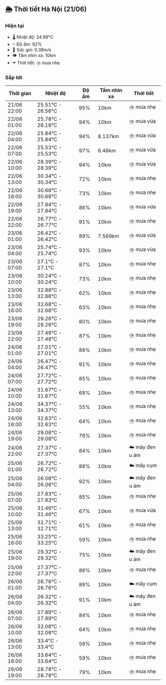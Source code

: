 ## 🌦️ Thời tiết Hà Nội (21/06)

### Hiện tại

- 🌡️ Nhiệt độ: 24.99℃
- 💦 Độ ẩm: 92%
- 💨 Sức gió: 0.38m/s
- 👁️ Tầm nhìn xa: 10km
- ☂️ Thời tiết: ⛈️ mưa nhẹ

### Sắp tới

| Thời gian | Nhiệt độ | Độ ẩm | Tầm nhìn xa | Thời tiết |
| --- | --- | --- | --- | --- |
| 21/06 22:00 | 25.51℃ - 26.56℃ | 95% | 10km | ⛈️ mưa nhẹ |
| 22/06 01:00 | 25.78℃ - 26.18℃ | 94% | 10km | ⛈️ mưa vừa |
| 22/06 04:00 | 25.84℃ - 25.84℃ | 94% | 8.137km | ⛈️ mưa vừa |
| 22/06 07:00 | 25.53℃ - 25.53℃ | 97% | 6.48km | ⛈️ mưa vừa |
| 22/06 10:00 | 28.39℃ - 28.39℃ | 94% | 10km | ⛈️ mưa vừa |
| 22/06 13:00 | 30.34℃ - 30.34℃ | 72% | 10km | ⛈️ mưa nhẹ |
| 22/06 16:00 | 30.68℃ - 30.68℃ | 73% | 10km | ⛈️ mưa nhẹ |
| 22/06 19:00 | 27.84℃ - 27.84℃ | 86% | 10km | ⛈️ mưa vừa |
| 22/06 22:00 | 26.77℃ - 26.77℃ | 91% | 10km | ⛈️ mưa nhẹ |
| 23/06 01:00 | 26.42℃ - 26.42℃ | 89% | 7.569km | ⛈️ mưa vừa |
| 23/06 04:00 | 25.74℃ - 25.74℃ | 93% | 10km | ⛈️ mưa vừa |
| 23/06 07:00 | 27.1℃ - 27.1℃ | 87% | 10km | ⛈️ mưa nhẹ |
| 23/06 10:00 | 30.24℃ - 30.24℃ | 73% | 10km | ⛈️ mưa nhẹ |
| 23/06 13:00 | 32.88℃ - 32.88℃ | 62% | 10km | ⛈️ mưa nhẹ |
| 23/06 16:00 | 32.68℃ - 32.68℃ | 63% | 10km | ⛈️ mưa nhẹ |
| 23/06 19:00 | 29.26℃ - 29.26℃ | 80% | 10km | ⛈️ mưa nhẹ |
| 23/06 22:00 | 27.48℃ - 27.48℃ | 87% | 10km | ⛈️ mưa nhẹ |
| 24/06 01:00 | 27.01℃ - 27.01℃ | 88% | 10km | ⛈️ mưa nhẹ |
| 24/06 04:00 | 26.47℃ - 26.47℃ | 91% | 10km | ⛈️ mưa nhẹ |
| 24/06 07:00 | 27.72℃ - 27.72℃ | 85% | 10km | ⛈️ mưa nhẹ |
| 24/06 10:00 | 31.67℃ - 31.67℃ | 68% | 10km | ⛈️ mưa nhẹ |
| 24/06 13:00 | 34.37℃ - 34.37℃ | 55% | 10km | ⛈️ mưa nhẹ |
| 24/06 16:00 | 32.63℃ - 32.63℃ | 64% | 10km | ⛈️ mưa nhẹ |
| 24/06 19:00 | 29.08℃ - 29.08℃ | 76% | 10km | ⛈️ mưa nhẹ |
| 24/06 22:00 | 27.37℃ - 27.37℃ | 84% | 10km | ☁️ mây đen u ám |
| 25/06 01:00 | 26.72℃ - 26.72℃ | 88% | 10km | ☁️ mây cụm |
| 25/06 04:00 | 26.08℃ - 26.08℃ | 92% | 10km | ☁️ mây đen u ám |
| 25/06 07:00 | 27.83℃ - 27.83℃ | 85% | 10km | ⛈️ mưa nhẹ |
| 25/06 10:00 | 31.46℃ - 31.46℃ | 67% | 10km | ⛈️ mưa vừa |
| 25/06 13:00 | 32.71℃ - 32.71℃ | 61% | 10km | ⛈️ mưa nhẹ |
| 25/06 16:00 | 33.25℃ - 33.25℃ | 59% | 10km | ⛈️ mưa nhẹ |
| 25/06 19:00 | 29.32℃ - 29.32℃ | 75% | 10km | ☁️ mây đen u ám |
| 25/06 22:00 | 27.37℃ - 27.37℃ | 86% | 10km | ⛈️ mưa nhẹ |
| 26/06 01:00 | 26.76℃ - 26.76℃ | 89% | 10km | ☁️ mây cụm |
| 26/06 04:00 | 26.32℃ - 26.32℃ | 91% | 10km | ☁️ mây đen u ám |
| 26/06 07:00 | 27.89℃ - 27.89℃ | 84% | 10km | ⛈️ mưa nhẹ |
| 26/06 10:00 | 32.08℃ - 32.08℃ | 64% | 10km | ⛈️ mưa nhẹ |
| 26/06 13:00 | 33.4℃ - 33.4℃ | 58% | 10km | ⛈️ mưa nhẹ |
| 26/06 16:00 | 33.64℃ - 33.64℃ | 59% | 10km | ⛈️ mưa nhẹ |
| 26/06 19:00 | 28.78℃ - 28.78℃ | 79% | 10km | ⛈️ mưa nhẹ |
